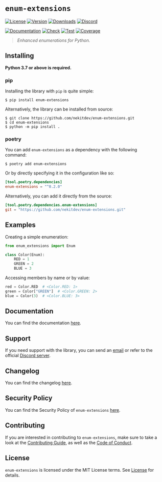 # `enum-extensions`

[![License][License Badge]][License]
[![Version][Version Badge]][Package]
[![Downloads][Downloads Badge]][Package]
[![Discord][Discord Badge]][Discord]

[![Documentation][Documentation Badge]][Documentation]
[![Check][Check Badge]][Actions]
[![Test][Test Badge]][Actions]
[![Coverage][Coverage Badge]][Coverage]

> *Enhanced enumerations for Python.*

## Installing

**Python 3.7 or above is required.**

### pip

Installing the library with `pip` is quite simple:

```console
$ pip install enum-extensions
```

Alternatively, the library can be installed from source:

```console
$ git clone https://github.com/nekitdev/enum-extensions.git
$ cd enum-extensions
$ python -m pip install .
```

### poetry

You can add `enum-extensions` as a dependency with the following command:

```console
$ poetry add enum-extensions
```

Or by directly specifying it in the configuration like so:

```toml
[tool.poetry.dependencies]
enum-extensions = "^0.2.0"
```

Alternatively, you can add it directly from the source:

```toml
[tool.poetry.dependencies.enum-extensions]
git = "https://github.com/nekitdev/enum-extensions.git"
```

## Examples

Creating a simple enumeration:

```python
from enum_extensions import Enum

class Color(Enum):
    RED = 1
    GREEN = 2
    BLUE = 3
```

Accessing members by name or by value:

```python
red = Color.RED  # <Color.RED: 1>
green = Color["GREEN"]  # <Color.GREEN: 2>
blue = Color(3)  # <Color.BLUE: 3>
```

## Documentation

You can find the documentation [here][Documentation].

## Support

If you need support with the library, you can send an [email][Email]
or refer to the official [Discord server][Discord].

## Changelog

You can find the changelog [here][Changelog].

## Security Policy

You can find the Security Policy of `enum-extensions` [here][Security].

## Contributing

If you are interested in contributing to `enum-extensions`, make sure to take a look at the
[Contributing Guide][Contributing Guide], as well as the [Code of Conduct][Code of Conduct].

## License

`enum-extensions` is licensed under the MIT License terms. See [License][License] for details.

[Email]: mailto:support@nekit.dev

[Discord]: https://nekit.dev/discord

[Actions]: https://github.com/nekitdev/enum-extensions/actions

[Changelog]: https://github.com/nekitdev/enum-extensions/blob/main/CHANGELOG.md
[Code of Conduct]: https://github.com/nekitdev/enum-extensions/blob/main/CODE_OF_CONDUCT.md
[Contributing Guide]: https://github.com/nekitdev/enum-extensions/blob/main/CONTRIBUTING.md
[Security]: https://github.com/nekitdev/enum-extensions/blob/main/SECURITY.md

[License]: https://github.com/nekitdev/enum-extensions/blob/main/LICENSE

[Package]: https://pypi.org/project/enum-extensions
[Coverage]: https://codecov.io/gh/nekitdev/enum-extensions
[Documentation]: https://nekitdev.github.io/enum-extensions

[Discord Badge]: https://img.shields.io/badge/chat-discord-5865f2
[License Badge]: https://img.shields.io/pypi/l/enum-extensions
[Version Badge]: https://img.shields.io/pypi/v/enum-extensions
[Downloads Badge]: https://img.shields.io/pypi/dm/enum-extensions

[Documentation Badge]: https://github.com/nekitdev/enum-extensions/workflows/docs/badge.svg
[Check Badge]: https://github.com/nekitdev/enum-extensions/workflows/check/badge.svg
[Test Badge]: https://github.com/nekitdev/enum-extensions/workflows/test/badge.svg
[Coverage Badge]: https://codecov.io/gh/nekitdev/enum-extensions/branch/main/graph/badge.svg
